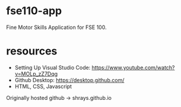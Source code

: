# fse110-app
Fine Motor Skills Application for FSE 100.

# resources
- Setting Up Visual Studio Code: https://www.youtube.com/watch?v=MOLp_zZ7Dqg
- Github Desktop: https://desktop.github.com/
- HTML, CSS, Javascript

Originally hosted github -> shrays.github.io
